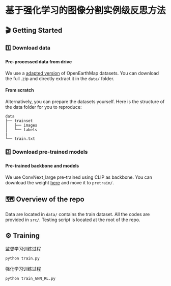 # 基于强化学习的图像分割实例级反思方法

## &#x1F3AC; Getting Started

### :one: Download data

#### Pre-processed data from drive

We use a [adapted version](https://zenodo.org/records/10828417) of OpenEarthMap datasets. You can download the full .zip and directly extract it in the `data/` folder.

#### From scratch

Alternatively, you can prepare the datasets yourself. Here is the structure of the data folder for you to reproduce:

```
data
├── trainset
│   ├── images
│   └── labels
|
└── train.txt
```

### :two: Download pre-trained models

#### Pre-trained backbone and models
We use ConvNext_large pre-trained using CLIP as backbone. You can download the weight [here](https://huggingface.co/laion/CLIP-convnext_large_d_320.laion2B-s29B-b131K-ft-soup/tree/main) and move it to `pretrain/`.

## &#x1F5FA; Overview of the repo

Data are located in `data/` contains the train dataset. All the codes are provided in `src/`. Testing script is located at the root of the repo.

## &#x2699; Training 

监督学习训练过程
```bash
python train.py 
```
强化学习训练过程
```bash
python train_GNN_RL.py 
```


















